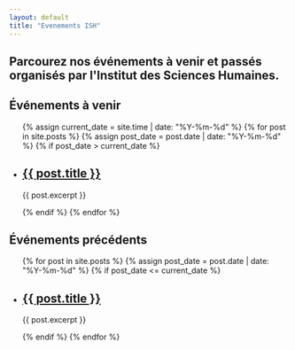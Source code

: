 ```yaml
---
layout: default
title: "Evenements ISH"
---
```


## Parcourez nos événements à venir et passés organisés par l'Institut des Sciences Humaines.

## Événements à venir

<ul>
  {% assign current_date = site.time | date: "%Y-%m-%d" %}
  {% for post in site.posts %}
    {% assign post_date = post.date | date: "%Y-%m-%d" %}
    {% if post_date > current_date %}
      <li>
        <h2><a href="{{ post.url }}">{{ post.title }}</a></h2>
        <p>{{ post.excerpt }}</p>
      </li>
    {% endif %}
  {% endfor %}
</ul>

## Événements précédents

<ul>
  {% for post in site.posts %}
    {% assign post_date = post.date | date: "%Y-%m-%d" %}
    {% if post_date <= current_date %}
      <li>
        <h2><a href="{{ post.url }}">{{ post.title }}</a></h2>
        <p>{{ post.excerpt }}</p>
      </li>
    {% endif %}
  {% endfor %}
</ul>


